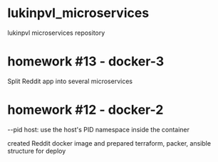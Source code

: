 # lukinpvl_microservices
lukinpvl microservices repository

# homework #13 - docker-3
Split Reddit app into several microservices

# homework #12 - docker-2
--pid host: use the host's PID namespace inside the container

 created Reddit docker image and prepared terraform, packer, ansible structure for deploy
